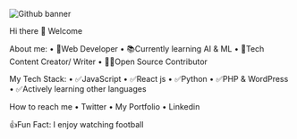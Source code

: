 ![Github banner](https://github.com/folarinoladejo/folarinoladejo/assets/165914216/954bd765-5a01-4afe-9aa9-58646565c0c2)

Hi there 👋 Welcome

About me:
• 🚀Web Developer
• 📚Currently learning AI & ML
• 📸Tech Content Creator/ Writer
• 👨‍💻Open Source Contributor


My Tech Stack:
• ✅JavaScript
• ✅React js
• ✅Python
• ✅PHP & WordPress
• ✅Actively learning other languages


How to reach me
• Twitter
• My Portfolio
• Linkedin


👍Fun Fact: I enjoy watching football



